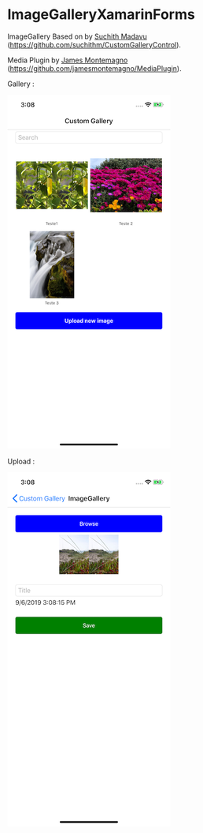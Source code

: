 # ImageGalleryXamarinForms

ImageGallery Based on by [Suchith Madavu](https://github.com/suchithm) (https://github.com/suchithm/CustomGalleryControl).

Media Plugin by [James Montemagno](https://github.com/jamesmontemagno) (https://github.com/jamesmontemagno/MediaPlugin).

Gallery :

![](https://github.com/TBertuzzi/ImageGalleryXamarinForms/blob/master/Resources/View.png?raw=true)

Upload :

![](https://github.com/TBertuzzi/ImageGalleryXamarinForms/blob/master/Resources/Upload.png?raw=true)
